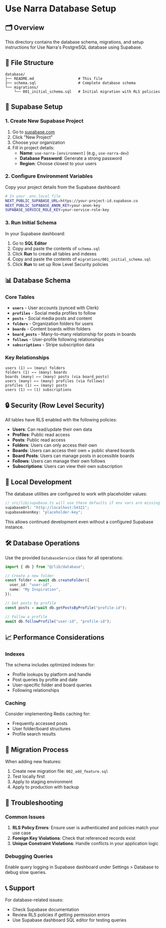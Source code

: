 # Use Narra Database Setup

## 🗂️ Overview

This directory contains the database schema, migrations, and setup instructions for Use Narra's PostgreSQL database using Supabase.

## 📁 File Structure

```
database/
├── README.md                    # This file
├── schema.sql                   # Complete database schema
└── migrations/
    └── 001_initial_schema.sql   # Initial migration with RLS policies
```

## 🚀 Supabase Setup

### 1. Create New Supabase Project

1. Go to [supabase.com](https://supabase.com)
2. Click "New Project"
3. Choose your organization
4. Fill in project details:
   - **Name**: `use-narra-[environment]` (e.g., `use-narra-dev`)
   - **Database Password**: Generate a strong password
   - **Region**: Choose closest to your users

### 2. Configure Environment Variables

Copy your project details from the Supabase dashboard:

```bash
# In your .env.local file
NEXT_PUBLIC_SUPABASE_URL=https://your-project-id.supabase.co
NEXT_PUBLIC_SUPABASE_ANON_KEY=your-anon-key
SUPABASE_SERVICE_ROLE_KEY=your-service-role-key
```

### 3. Run Initial Schema

In your Supabase dashboard:

1. Go to **SQL Editor**
2. Copy and paste the contents of `schema.sql`
3. Click **Run** to create all tables and indexes
4. Copy and paste the contents of `migrations/001_initial_schema.sql`
5. Click **Run** to set up Row Level Security policies

## 📊 Database Schema

### Core Tables

- **`users`** - User accounts (synced with Clerk)
- **`profiles`** - Social media profiles to follow
- **`posts`** - Social media posts and content
- **`folders`** - Organization folders for users
- **`boards`** - Content boards within folders
- **`board_posts`** - Many-to-many relationship for posts in boards
- **`follows`** - User-profile following relationships
- **`subscriptions`** - Stripe subscription data

### Key Relationships

```
users (1) ←→ (many) folders
folders (1) ←→ (many) boards
boards (many) ←→ (many) posts (via board_posts)
users (many) ←→ (many) profiles (via follows)
profiles (1) ←→ (many) posts
users (1) ←→ (1) subscriptions
```

## 🔒 Security (Row Level Security)

All tables have RLS enabled with the following policies:

- **Users**: Can read/update their own data
- **Profiles**: Public read access
- **Posts**: Public read access
- **Folders**: Users can only access their own
- **Boards**: Users can access their own + public shared boards
- **Board Posts**: Users can manage posts in accessible boards
- **Follows**: Users can manage their own follows
- **Subscriptions**: Users can view their own subscription

## 🔧 Local Development

The database utilities are configured to work with placeholder values:

```typescript
// src/lib/supabase.ts will use these defaults if env vars are missing:
supabaseUrl: "http://localhost:54321";
supabaseAnonKey: "placeholder-key";
```

This allows continued development even without a configured Supabase instance.

## 🛠️ Database Operations

Use the provided `DatabaseService` class for all operations:

```typescript
import { db } from "@/lib/database";

// Create a new folder
const folder = await db.createFolder({
  user_id: "user-id",
  name: "My Inspiration",
});

// Get posts by profile
const posts = await db.getPostsByProfile("profile-id");

// Follow a profile
await db.followProfile("user-id", "profile-id");
```

## 📈 Performance Considerations

### Indexes

The schema includes optimized indexes for:

- Profile lookups by platform and handle
- Post queries by profile and date
- User-specific folder and board queries
- Following relationships

### Caching

Consider implementing Redis caching for:

- Frequently accessed posts
- User folder/board structures
- Profile search results

## 🔄 Migration Process

When adding new features:

1. Create new migration file: `002_add_feature.sql`
2. Test locally first
3. Apply to staging environment
4. Apply to production with backup

## 🐛 Troubleshooting

### Common Issues

1. **RLS Policy Errors**: Ensure user is authenticated and policies match your use case
2. **Foreign Key Violations**: Check that referenced records exist
3. **Unique Constraint Violations**: Handle conflicts in your application logic

### Debugging Queries

Enable query logging in Supabase dashboard under Settings > Database to debug slow queries.

## 📞 Support

For database-related issues:

- Check Supabase documentation
- Review RLS policies if getting permission errors
- Use Supabase dashboard SQL editor for testing queries
